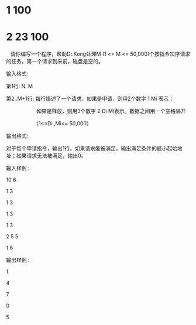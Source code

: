 

# 1 100



# 2 23 100


<p>
   请你编写一个程序，帮助Dr.Kong处理M (1 &lt;= M &lt;= 50,000)个按指令次序请求的任务。第一个请求到来前，磁盘是空的。
</p>
<p>
输入格式:
</p>
<p>
第1行: N  M
</p>
<p>
第2..M+1行: 每行描述了一个请求，如果是申请，则用2个数字 1 Mi 表示；
</p>
<p>
                     如果是释放，则用3个数字 2 Di Mi表示。数据之间用一个空格隔开
</p>
<p>
                   （1&lt;=Di ,Mi&lt;= 50,000）
</p>
<p>
输出格式:
</p>
<p>
对于每个申请指令，输出1行。如果请求能被满足，输出满足条件的最小起始地址；如果请求无法被满足，输出0。
</p>
<p>
输入样例 :            
</p>
<p>
10 6
</p>
<p>
1 3
</p>
<p>
1 3
</p>
<p>
1 3
</p>
<p>
1 3
</p>
<p>
2 5 5
</p>
<p>
1 6
</p>
<p>
输出样例 :
</p>
<p>
1
</p>
<p>
4
</p>
<p>
7
</p>
<p>
0
</p>
<p>
5
</p>
